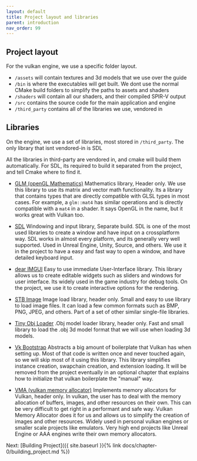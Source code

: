 ```yaml
---
layout: default
title: Project layout and libraries
parent: introduction
nav_order: 99
---
```


## Project layout

For the vulkan engine, we use a specific folder layout.

- `/assets` will contain textures and 3d models that we use over the guide
- `/bin` is where the executables will get built. We dont use the normal CMake build folders to simplify the paths to assets and shaders
- `/shaders` will contain all our shaders, and their compiled SPIR-V output
- `/src` contains the source code for the main application and engine
- `/third_party` contains all of the libraries we use, vendored in

## Libraries 

On the engine, we use a set of libraries, most stored in `/third_party`. The only library that isnt vendored-in is SDL

All the libraries in third-party are vendored in, and cmake will build them automatically. For SDL, its required to build it separated from the project, and tell Cmake where to find it.

- [GLM (openGL Mathematics)](https://github.com/g-truc/glm) Mathematics library, Header only. We use this library to use its matrix and vector math functionality. Its a library that contains types that are directly compatible with GLSL types in most cases. For example, a `glm::mat4` has similar operations and is directly compatible with a `mat4` in a shader. It says OpenGL in the name, but it works great with Vulkan too.
- [SDL](https://www.libsdl.org/) Windowing and input library, Separate build. SDL is one of the most used libraries to create a window and have input on a crossplatform way. SDL works in almost every platform, and its generally very well supported. Used in Unreal Engine, Unity, Source, and others. We use it in the project to have a easy and fast way to open a window, and have detailed keyboard input.
- [dear IMGUI](https://github.com/ocornut/imgui) Easy to use immediate User-Interface library. This library allows us to create editable widgets such as sliders and windows for user interface. Its widely used in the game industry for debug tools. On the project, we use it to create interactive options for the rendering.

- [STB Image](https://github.com/nothings/stb) Image load library, header only. Small and easy to use library to load image files. It can load a few common formats such as BMP, PNG, JPEG, and others. Part of a set of other similar single-file libraries.

- [Tiny Obj Loader](https://github.com/tinyobjloader/tinyobjloader) .Obj model loader library, header only. Fast and small library to load the .obj 3d model format that we will use when loading 3d models. 

- [Vk Bootstrap](https://github.com/charles-lunarg/vk-bootstrap/blob/master/src/VkBootstrap.cpp) Abstracts a big amount of boilerplate that Vulkan has when setting up. Most of that code is written once and never touched again, so we will skip most of it using this library. This library simplifies instance creation, swapchain creation, and extension loading. It will be removed from the project eventually in an optional chapter that explains how to initialize that vulkan boilerplate the "manual" way.

- [VMA (vulkan memory allocator)](https://github.com/GPUOpen-LibrariesAndSDKs/VulkanMemoryAllocator) Implements memory allocators for Vulkan, header only. In vulkan, the user has to deal with the memory allocation of buffers, images, and other resources on their own. This can be very difficult to get right in a performant and safe way. Vulkan Memory Allocator does it for us and allows us to simplify the creation of images and other resources. Widely used in personal vulkan engines or smaller scale projects like emulators. Very high end projects like Unreal Engine or AAA engines write their own memory allocators.

Next: [Building Project]({{ site.baseurl }}{% link docs/chapter-0/building_project.md %})